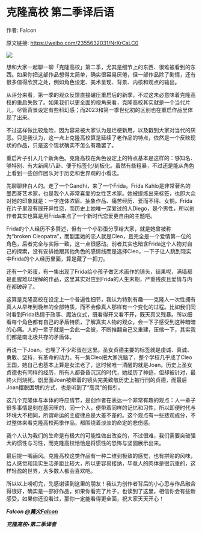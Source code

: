 # 克隆高校 第二季译后语

作者: Falcon

原文链接: https://weibo.com/2355632031/NrXrCsLC0

![](/image/克隆高校%20第二季译后语.webp)

想和大家一起聊一聊「克隆高校」第二季，尤其是细节上的东西、很难被看到的东西。如果你把这部作品想得太简单，确实很容易厌倦，但一部作品除了剧情，还有很多值得欣赏之处，例如角色设定、美术呈现、背景、内核和观点的输出。

从评分来看，第一季的观众反馈直接碾压重启后的新季，不过这未必意味着克隆高校的重启失败了。如果我们以更全面的视角来看，克隆高校其实就是一个当代片儿，尽管背景设定有些科幻感；而2023和第一季世纪初的区别也在重启作品里体现了出来。

不过这样做比较危险，因为容易被大家认为是烂梗新用，以及戳到大家对当代的厌恶。只是我认为，这一点上克隆高校算是延续了老作品的特点，依然是一个反映现状的作品，只是这个现状确实不怎么有趣罢了。

重启片子引入几个新角色。克隆高校在角色设定上的特点基本是这样的：够知名、够特别、有大新闻/八卦、便于标签化/刻板化。虽然有些粗暴，不过还是能从角色上看到一些创作团队对于历史和世界观的小看法。

先聊聊非白人的。走了一个Gandhi，来了一个Frida。Frida Kahlo是非常著名的墨西哥艺术家，也是我个人非常喜爱的女性艺术家。她被提炼出来标签，也即大众对她的印象就是：一字连体浓眉、抽象作品、痛苦经历、爱而不得、女铜。Frida在片子里没有展开异性恋，而历史上她唯一深爱过的人Diego，是个男性，所以创作者其实也算是用Frida来点了一个新时代恋爱更自由的主题吧。

Frida的个人经历不多赘述，但有一个小彩蛋分享给大家，就是她曾被称为“broken Cleopatra”，而剧里她的恋人就是Cleo，且完全是一个爱情第一位的角色，后者完全与实际一致，这一点很感动。前者其实也暗含Frida这个人物对自己的探索，没有安排她跟其他角色的感情线而是选择Cleo，一下子让人跳到现实中Frida的个人经历里面，算是藏了一把刀。

还有一个彩蛋，有一集出现了Frida给小孩子做艺术画作的镜头，结果呢，满墙都是血腥难以理解的作品，这里其实对应到Frida的人生末期，严重残疾且爱情与内在都破碎了。

这算是克隆高校在设定上一个普遍性细节，我认为特别有趣——克隆人一次性拥有真人从早年到晚年的全部特质，而不会像真人那样有一个变化的过程。比如我们同时看到Frida热情于政事、魔法仪式，既看得开又看不开，既天真又残暴。所以细看每个角色都有自己的矛盾特质，了解真实人物的观众，会一下子感受到这种暗暗的心痛。人的一辈子就是一会此一会彼，不断推翻自己又重建，压缩一下，其实我们都是南北极共存的矛盾体。

再说一下Joan，也埋了不少彩蛋在这里。圣女贞德主要的标签就是虔诚、真诚、勇敢、坚持，有革命的动力。有一集Cleo把大家洗脑了，整个学校几乎成了Cleo王国，她自己也基本上算是女法老了，这时候唯一清醒的就是Joan。历史上圣女贞德也有同样的经历，所有人都昏昏沉沉的时代，她经历了神迹，但却被针对，最终火刑烧死。剧里面Joan被绑着的镜头完美致敬历史上被行刑的贞德，而最后Joan摆脱困境的方式，也是听到了“高灵”的指引。

这几个克隆体与本体的呼应情节，是创作者在表达一个非常有趣的观点：人一辈子很多事情是刻在基因里的，同一个人，便带着同样的记忆和习性，所以即便时代与环境大不相同，所谓命运的主旋律总是大差不差的。这个观点有一些悲观成分，不过整体来看克隆高校两季作品，都围绕着淡淡的命定的悲伤感。

我个人认为我们的生命是有极大的可能性做出改变的，不过很难，我们需要突破强大的惯性与习性，而克隆高校恰恰是将惯性的恐怖与坚固展示出来。

最后提一嘴画风。克隆高校这类作品有一种二维到极致的感觉，也有拼贴的风味，给人感觉和现实生活差距比较大，所以更容易接纳，毕竟人的肉体是很沉重的，这样轻盈的世界，大多数人都会喜欢吧。

所以以上唠叨完，先感谢读到这里的朋友！我认为创作者背后的小心思与作品融合得很好，确实是一部好作品，如果你看完了片子，也读到了这里，相信你会有些新感受，如果你还没看过，那你一定能看得更全面，祝大家天天开心！

***Falcon [@篝火Falcon](https://weibo.com/n/%E7%AF%9D%E7%81%ABFalcon)***

***克隆高校•第二季译者***